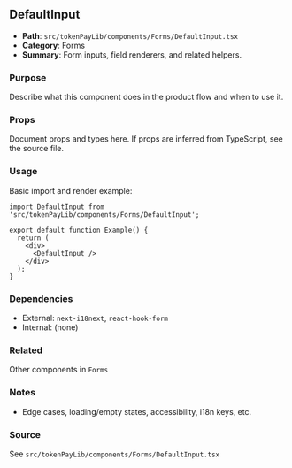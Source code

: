 ## DefaultInput

- **Path**: `src/tokenPayLib/components/Forms/DefaultInput.tsx`
- **Category**: Forms
- **Summary**: Form inputs, field renderers, and related helpers.

### Purpose
Describe what this component does in the product flow and when to use it.

### Props
Document props and types here. If props are inferred from TypeScript, see the source file.

### Usage
Basic import and render example:


```tsx
import DefaultInput from 'src/tokenPayLib/components/Forms/DefaultInput';

export default function Example() {
  return (
    <div>
      <DefaultInput />
    </div>
  );
}

```

### Dependencies
- External: `next-i18next`, `react-hook-form`
- Internal: (none)

### Related
Other components in `Forms`

### Notes
- Edge cases, loading/empty states, accessibility, i18n keys, etc.

### Source
See `src/tokenPayLib/components/Forms/DefaultInput.tsx`
